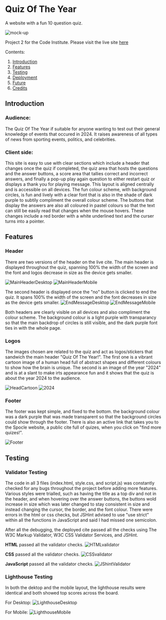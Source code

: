 # Quiz Of The Year
A website with a fun 10 question quiz.

![mock-up](assets/images/mock-up.jpg)

Project 2 for the Code Institute. Please visit the live site [here](https://katherinewadge-berrospi.github.io/Quiz-of-the-year/)

Contents:
1. [Introduction](#introduction)
2. [Features](#features)
3. [Testing](#testing)
4. [Deployment](#deployment)
5. [Future](#future)
6. [Credits](#credits) 

## Introduction

### Audience:
The Quiz Of The Year if suitable for anyone wanting to test out their general knowledge of events that occured in 2024. It raises awareness of all types of news from sporting events, politics, and celebrities.

### Client side:
This site is easy to use with clear sections which include a header that changes once the quiz if completed, the quiz area that hosts the questions and the answer buttons, a score area that tallies correct and incorrect answers, and finally a pop-up play again question to either restart quiz or displays a thank you for playing message. This layout is aligned centrally and is accessible on all devices. The fun colour scheme, with background circles, is fun and lively with a clear font that is also in the shade of dark purple to subtily compliment the overall colour scheme. The buttons that display the answers are also all coloured in pastel colours so that the text can still be easily read that changes when the mouse hovers. These changes include a red border with a white underlined text and the curser turns into a pointer.


## Features

### Header
There are two versions of the header on the live cite. The main header is displayed throughout the quiz, spanning 100% the width of the screen and the font and logos decrease in size as the device gets smaller.

![MainHeaderDesktop](assets/images/header-desktop.jpg)
![MainHeaderMobile](assets/images/header-mobile.jpg)

The second header is displayed once the "no" button is clicked to end the quiz. It spans 100% the width of the screen and the font decreases in size as the device gets smaller.
![EndMessageDesktop](assets/images/thanks-header-desktop.jpg)
![EndMessageMobile](assets/images/thanks-header-mobile.jpg)

Both headers are clearly visible on all devices and also compliment the colour scheme. The background colour is a light purple with transparancy so that the main backdrop of circles is still visible, and the dark purple font ties in with the whole page.

### Logos
The images chosen are related to the quiz and act as logos/stickers that sandwich the main header "Quiz Of The Year!". The first one is a vibrant cartoon image of a human head full of abstract shapes and different colours to show how the brain is unique. The second is an image of the year "2024" and is at a slant to make irts appearance fun and it shows that the quiz is about the year 2024 to the audience.

![HeadCartoon](assets/images/thinking-brain.jpg)
![2024](assets/images/year-logo.jpg)

### Footer
The footer was kept simple, and fixed to the bottom. the background colour was a dark purple that was made transparent so that the background circles could show through the footer. There is also an active link that takes you to the Spocle website, a public cite full of quizes, when you click on "find more quizes!".

![Footer](assets/images/footer.jpg)


## Testing

### Validator Testing
The code in all 3 files (index.html, style.css, and script.js) was constantly checked for any bugs throughout the project before adding more features. Various styles were trialled, such as having the title as a top div and not in the header, and when hovering over the answer buttons, the buttons wold increase in size which was later changed to stay consistent in size and instead changing the cursor, the border, and the font colour. There were errors in the html or css checks, but JSHint advised to use "use strict" within all the functions in JavaScript and said I had missed one semicolon.

After all the debugging, the deployed cite passed all the checks using The W3C Markup Validator, W3C CSS Validator Services, and JSHint.

<strong>HTML</strong> passed all the validator checks.
![HTMLvalidator](assets/images/html-validator.jpg)

<strong>CSS</strong> passed all the validator checks.
![CSSvalidator](assets/images/css-validator.jpg)

<strong>JavaScript</strong> passed all the validator checks.
![JShintValidator](assets/images/jshint-validator.jpg)

### Lighthouse Testing
In both the dektop and the mobile layout, the lighthouse results were identical and both showed top scores across the board.

For Desktop:
![LighthouseDesktop](assets/images/lighthouse-desktop.jpg)

For Mobile:
![LighthouseMobile](assets/images/lighthouse-mobile.jpg)